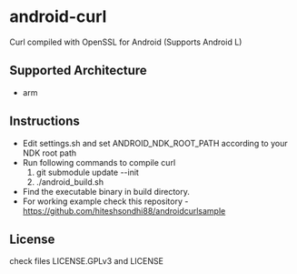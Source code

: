 android-curl
============

Curl compiled with OpenSSL for Android (Supports Android L)

Supported Architecture
----
* arm

Instructions
----
* Edit settings.sh and set ANDROID_NDK_ROOT_PATH according to your NDK root path
* Run following commands to compile curl
  1. git submodule update --init
  2. ./android_build.sh
* Find the executable binary in build directory.
* For working example check this repository - https://github.com/hiteshsondhi88/androidcurlsample

License
----
  check files LICENSE.GPLv3 and LICENSE
